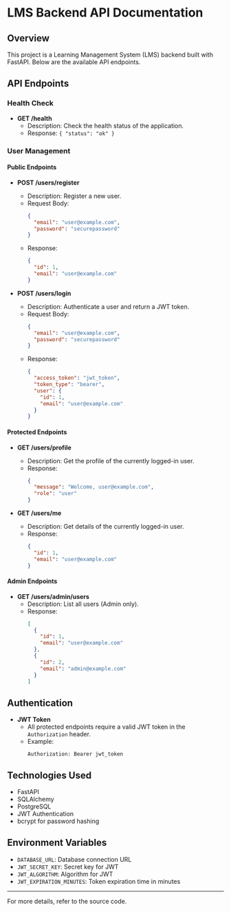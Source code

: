 # LMS Backend API Documentation

## Overview
This project is a Learning Management System (LMS) backend built with FastAPI. Below are the available API endpoints.

## API Endpoints

### Health Check
- **GET /health**
  - Description: Check the health status of the application.
  - Response: `{ "status": "ok" }`

### User Management
#### Public Endpoints
- **POST /users/register**
  - Description: Register a new user.
  - Request Body:
    ```json
    {
      "email": "user@example.com",
      "password": "securepassword"
    }
    ```
  - Response:
    ```json
    {
      "id": 1,
      "email": "user@example.com"
    }
    ```

- **POST /users/login**
  - Description: Authenticate a user and return a JWT token.
  - Request Body:
    ```json
    {
      "email": "user@example.com",
      "password": "securepassword"
    }
    ```
  - Response:
    ```json
    {
      "access_token": "jwt_token",
      "token_type": "bearer",
      "user": {
        "id": 1,
        "email": "user@example.com"
      }
    }
    ```

#### Protected Endpoints
- **GET /users/profile**
  - Description: Get the profile of the currently logged-in user.
  - Response:
    ```json
    {
      "message": "Welcome, user@example.com",
      "role": "user"
    }
    ```

- **GET /users/me**
  - Description: Get details of the currently logged-in user.
  - Response:
    ```json
    {
      "id": 1,
      "email": "user@example.com"
    }
    ```

#### Admin Endpoints
- **GET /users/admin/users**
  - Description: List all users (Admin only).
  - Response:
    ```json
    [
      {
        "id": 1,
        "email": "user@example.com"
      },
      {
        "id": 2,
        "email": "admin@example.com"
      }
    ]
    ```

## Authentication
- **JWT Token**
  - All protected endpoints require a valid JWT token in the `Authorization` header.
  - Example:
    ```
    Authorization: Bearer jwt_token
    ```

## Technologies Used
- FastAPI
- SQLAlchemy
- PostgreSQL
- JWT Authentication
- bcrypt for password hashing

## Environment Variables
- `DATABASE_URL`: Database connection URL
- `JWT_SECRET_KEY`: Secret key for JWT
- `JWT_ALGORITHM`: Algorithm for JWT
- `JWT_EXPIRATION_MINUTES`: Token expiration time in minutes

---
For more details, refer to the source code.